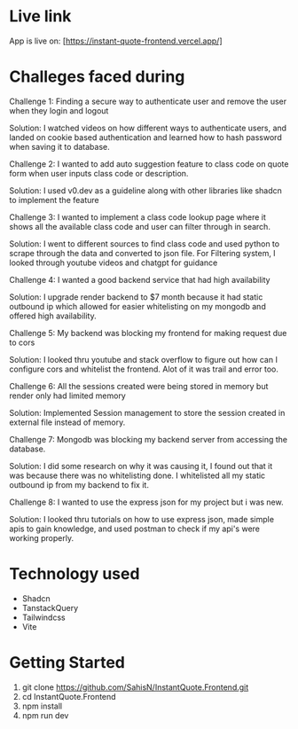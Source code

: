 # Live link
App is live on: [https://instant-quote-frontend.vercel.app/]

# Challeges faced during
<p> Challenge 1: Finding a secure way to authenticate user and remove the user when they login and logout <p>
<p> Solution: I watched videos on how different ways to authenticate users, and landed on cookie based authentication and learned how to hash password when saving it to database. <p>

<p> Challenge 2: I wanted to add auto suggestion feature to class code on quote form when user inputs class code or description. </p>
Solution: I used v0.dev as a guideline along with other libraries like shadcn to implement the feature

<p> Challenge 3: I wanted to implement a class code lookup page where it shows all the available class code and user can filter through in search. </p>
<p> Solution: I went to different sources to find class code and used python to scrape through the data and converted to json file. For Filtering system, I looked through youtube videos and chatgpt for guidance  </p>

 <p>Challenge 4: I wanted a good backend service that had high availability  </p>
<p>Solution: I upgrade render backend to $7 month because it had static outbound ip which allowed for easier whitelisting on my mongodb and offered high availability.  </p>

<p>Challenge 5: My backend was blocking my frontend for making request due to cors  </p>
<p>Solution: I looked thru youtube and stack overflow to figure out how can I configure cors and whitelist the frontend. Alot of it was trail and error too.  </p>

<p>Challenge 6: All the sessions created were being stored in memory but render only had limited memory  </p>
<p>Solution: Implemented Session management to store the session created in external file instead of memory.  </p>

<p>Challenge 7: Mongodb was blocking my backend server from accessing the database.  </p>
<p>Solution: I did some research on why it was causing it, I found out that it was because there was no whitelisting done. I whitelisted all my static outbound ip from my backend to fix it.  </p>

<p>Challenge 8: I wanted to use the express json for my project but i was new.  </p>
<p>Solution: I looked thru tutorials on how to use express json, made simple apis to gain knowledge, and used postman to check if my api's were working properly.  </p>

# Technology used
- Shadcn
- TanstackQuery
- Tailwindcss
- Vite

# Getting Started

1. git clone https://github.com/SahisN/InstantQuote.Frontend.git
2. cd InstantQuote.Frontend
3. npm install
4. npm run dev
